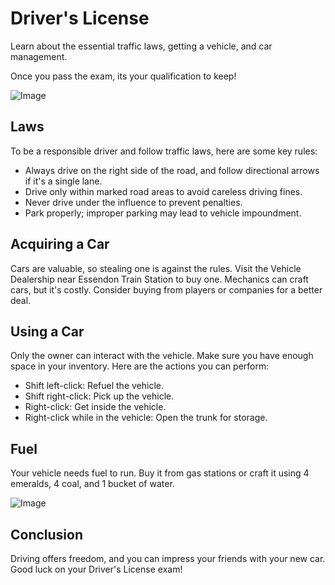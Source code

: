 # Driver's License

Learn about the essential traffic laws, getting a vehicle, and car management.

Once you pass the exam, its your qualification to keep!

![Image](https://i.imgur.com/zYS99CA.jpeg)

## Laws

To be a responsible driver and follow traffic laws, here are some key rules:

- Always drive on the right side of the road, and follow directional arrows if it's a single lane.
- Drive only within marked road areas to avoid careless driving fines.
- Never drive under the influence to prevent penalties.
- Park properly; improper parking may lead to vehicle impoundment.

## Acquiring a Car

Cars are valuable, so stealing one is against the rules. Visit the Vehicle Dealership near Essendon Train Station to buy one. Mechanics can craft cars, but it's costly. Consider buying from players or companies for a better deal.

## Using a Car

Only the owner can interact with the vehicle. Make sure you have enough space in your inventory. Here are the actions you can perform:

- Shift left-click: Refuel the vehicle.
- Shift right-click: Pick up the vehicle.
- Right-click: Get inside the vehicle.
- Right-click while in the vehicle: Open the trunk for storage.

## Fuel

Your vehicle needs fuel to run. Buy it from gas stations or craft it using 4 emeralds, 4 coal, and 1 bucket of water.

![Image](https://i.imgur.com/KT8u2CF.png)

## Conclusion

Driving offers freedom, and you can impress your friends with your new car. Good luck on your Driver's License exam!
